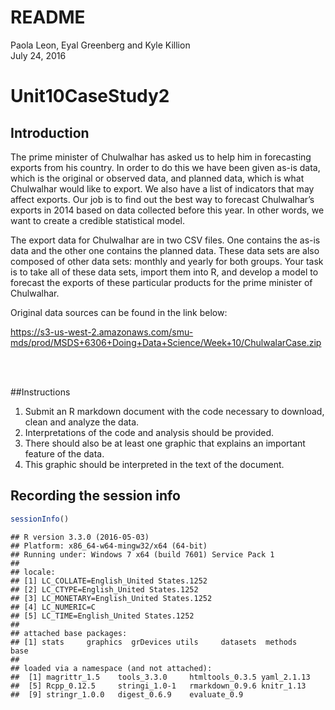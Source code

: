 # README
Paola Leon, Eyal Greenberg and Kyle Killion  
July 24, 2016  


# Unit10CaseStudy2

## Introduction

The prime minister of Chulwalhar has asked us to help him in forecasting exports from his country. In order to do this we have been given as-is data, which is the original or observed data, and planned data, which is what Chulwalhar would like to export. We also have a list of indicators that may affect exports. Our job is to find out the best way to forecast Chulwalhar’s exports in 2014 based on data collected before this year. In other words, we want to create a credible statistical model.

The export data for Chulwalhar are in two CSV files. One contains the as-is data and the other one contains the planned data. These data sets are also composed of other data sets: monthly and yearly for both groups. Your task is to take all of these data sets, import them into R, and develop a model to forecast the exports of these particular products for the prime minister of Chulwalhar.

Original data sources can be found in the link below:

https://s3-us-west-2.amazonaws.com/smu-mds/prod/MSDS+6306+Doing+Data+Science/Week+10/ChulwalarCase.zip

<br><br>

##Instructions
1. Submit an R markdown document with the code necessary to download, clean and analyze the data. 
2. Interpretations of the code and analysis should be provided. 
3. There should also be at least one graphic that explains an important feature of the data.
4. This graphic should be interpreted in the text of the document.


## Recording the session info

```r
sessionInfo()
```

```
## R version 3.3.0 (2016-05-03)
## Platform: x86_64-w64-mingw32/x64 (64-bit)
## Running under: Windows 7 x64 (build 7601) Service Pack 1
## 
## locale:
## [1] LC_COLLATE=English_United States.1252 
## [2] LC_CTYPE=English_United States.1252   
## [3] LC_MONETARY=English_United States.1252
## [4] LC_NUMERIC=C                          
## [5] LC_TIME=English_United States.1252    
## 
## attached base packages:
## [1] stats     graphics  grDevices utils     datasets  methods   base     
## 
## loaded via a namespace (and not attached):
##  [1] magrittr_1.5    tools_3.3.0     htmltools_0.3.5 yaml_2.1.13    
##  [5] Rcpp_0.12.5     stringi_1.0-1   rmarkdown_0.9.6 knitr_1.13     
##  [9] stringr_1.0.0   digest_0.6.9    evaluate_0.9
```
